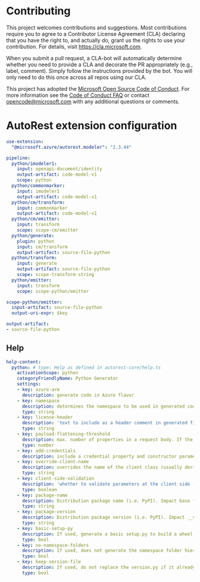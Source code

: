 
# Contributing

This project welcomes contributions and suggestions.  Most contributions require you to agree to a
Contributor License Agreement (CLA) declaring that you have the right to, and actually do, grant us
the rights to use your contribution. For details, visit https://cla.microsoft.com.

When you submit a pull request, a CLA-bot will automatically determine whether you need to provide
a CLA and decorate the PR appropriately (e.g., label, comment). Simply follow the instructions
provided by the bot. You will only need to do this once across all repos using our CLA.

This project has adopted the [Microsoft Open Source Code of Conduct](https://opensource.microsoft.com/codeofconduct/).
For more information see the [Code of Conduct FAQ](https://opensource.microsoft.com/codeofconduct/faq/) or
contact [opencode@microsoft.com](mailto:opencode@microsoft.com) with any additional questions or comments.

# AutoRest extension configuration

``` yaml
use-extension:
  "@microsoft.azure/autorest.modeler": "2.3.44"

pipeline:
  python/imodeler1:
    input: openapi-document/identity
    output-artifact: code-model-v1
    scope: python
  python/commonmarker:
    input: imodeler1
    output-artifact: code-model-v1
  python/cm/transform:
    input: commonmarker
    output-artifact: code-model-v1
  python/cm/emitter:
    input: transform
    scope: scope-cm/emitter
  python/generate:
    plugin: python
    input: cm/transform
    output-artifact: source-file-python
  python/transform:
    input: generate
    output-artifact: source-file-python
    scope: scope-transform-string
  python/emitter:
    input: transform
    scope: scope-python/emitter

scope-python/emitter:
  input-artifact: source-file-python
  output-uri-expr: $key

output-artifact:
- source-file-python
```

## Help

``` yaml
help-content:
  python: # type: Help as defined in autorest-core/help.ts
    activationScope: python
    categoryFriendlyName: Python Generator
    settings:
    - key: azure-arm
      description: generate code in Azure flavor
    - key: namespace
      description: determines the namespace to be used in generated code. impacts folder structure.
      type: string
    - key: license-header
      description: 'text to include as a header comment in generated files (magic strings: MICROSOFT_MIT, MICROSOFT_APACHE, MICROSOFT_MIT_NO_VERSION, MICROSOFT_APACHE_NO_VERSION, MICROSOFT_MIT_NO_CODEGEN). Should be MICROSOFT_MIT_NO_VERSION.'
      type: string
    - key: payload-flattening-threshold
      description: max. number of properties in a request body. If the number of properties in the request body is less than or equal to this value, these properties will be represented as individual method arguments instead. Should be 2.
      type: number
    - key: add-credentials
      description: include a credential property and constructor parameter supporting different authentication behaviors. This value is frozen to true if azure-arm=true.
    - key: override-client-name
      description: overrides the name of the client class (usually derived from $.info.title)
      type: string
    - key: client-side-validation
      description: 'whether to validate parameters at the client side (according to OpenAPI definition) before making a request; default: true'
      type: boolean
    - key: package-name
      description: Distribution package name (i.e. PyPI). Impact base folder and UserAgent
      type: string
    - key: package-version
      description: Distribution package version (i.e. PyPI). Impact __version__ and UserAgent
      type: string
    - key: basic-setup-py
      description: If used, generate a basic setup.py to build a wheel package.
      type: bool
    - key: no-namespace-folders
      description: If used, does not generate the namespace folder hierarchy, but directly the client. Useful for update.
      type: bool
    - key: keep-version-file
      description: If used, do not replace the version.py if it already exists.
      type: bool
```